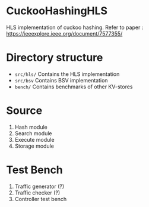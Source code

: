 # CuckooHashingHLS
HLS implementation of cuckoo hashing. Refer to paper : https://ieeexplore.ieee.org/document/7577355/

# Directory structure
- `src/hls/`  Contains the HLS implementation
- `src/bsv` Contains BSV implementation
- `bench/` Contains benchmarks of other KV-stores

# Source 
1. Hash module
2. Search module
3. Execute module
4. Storage module

# Test Bench
1. Traffic generator (?)
2. Traffic checker (?)
3. Controller test bench
